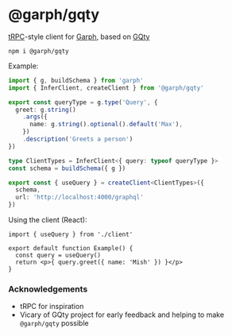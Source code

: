 # @garph/gqty

[tRPC](https://github.com/trpc/trpc)-style client for [Garph](https://github.com/stepci/garph), based on [GQty](https://github.com/gqty-dev/gqty)

```
npm i @garph/gqty
```

Example:

```ts
import { g, buildSchema } from 'garph'
import { InferClient, createClient } from '@garph/gqty'

export const queryType = g.type('Query', {
  greet: g.string()
    .args({
      name: g.string().optional().default('Max'),
    })
    .description('Greets a person')
})

type ClientTypes = InferClient<{ query: typeof queryType }>
const schema = buildSchema({ g })

export const { useQuery } = createClient<ClientTypes>({
  schema,
  url: 'http://localhost:4000/graphql'
})
```

Using the client (React):

```tsx
import { useQuery } from './client'

export default function Example() {
  const query = useQuery()
  return <p>{ query.greet({ name: 'Mish' }) }</p>
}
```

### Acknowledgements

- tRPC for inspiration
- Vicary of GQty project for early feedback and helping to make `@garph/gqty` possible
